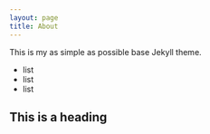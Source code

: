 ```yaml
---
layout: page
title: About
---
```


This is my as simple as possible base Jekyll theme.

* list
* list
* list

## This is a heading